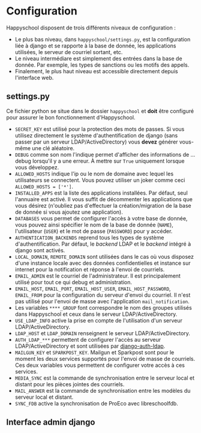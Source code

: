 Configuration
=============

Happyschool disposent de trois différents niveaux de configuration :
- Le plus bas niveau, dans `happyschool/settings.py`, est la configuration
liée à django et se rapporte à la base de donnée, les applications utilisées,
le serveur de courriel sortant, etc.
- Le niveau intermédiare est simplement des entrées dans la base de donnée. Par
exemple, les types de sanctions ou les motifs des appels.
- Finalement, le plus haut niveau est accessible directement depuis l'interface
web.

settings.py
-----------

Ce fichier python se situe dans le dossier `happyschool` et **doit** être
configuré pour assurer le bon fonctionnement d'Happyschool.

- `SECRET_KEY` est utilisé pour la protection des mots de passes. Si vous utilisez
directement le système d'authentification de django (sans passer par un serveur
LDAP/ActiveDirectory) vous **devez** générer vous-même une clé aléatoire.
- `DEBUG` comme son nom l'indique permet d'afficher des informations de … debug
lorsqu'il y a une erreur. À mettre sur `True` uniquement lorsque vous développez.
- `ALLOWED_HOSTS` indique l'ip ou le nom de domaine avec lequel les utilisateurs se
connectent. Vous pouvez utiliser un joker comme ceci `ALLOWED_HOSTS = ['*']`.
- `INSTALLED_APPS` est la liste des applications installées. Par défaut, seul
l'annuaire est activé. Il vous suffit de décommenter les applications que vous
désirez (n'oubliez pas d'effectuer la création/migration de la base de donnée si
vous ajoutez une application).
- `DATABASES` vous permet de configurer l'accès à votre base de donnée, vous
pouvez ainsi spécifier le nom de la base de donnée (`NAME`), l'utilisateur
(`USER`) et le mot de passe (`PASSWORD`) pour y accéder.
- `AUTHENTICATION_BACKENDS` reprend tous les types de système d'authentification.
Par défaut, le *backend* LDAP et le *backend* intégré à django sont activés.
- `LOCAL_DOMAIN`, `REMOTE_DOMAIN` sont utilisées dans le cas où vous disposez
d'une instance locale avec des données confidentielles et instance sur internet
pour la notification et réponse à l'envoi de courriels.
- `EMAIL_ADMIN` est le courriel de l'administrateur. Il est principalement
utilisé pour tout ce qui debug et administration.
- `EMAIL_HOST`, `EMAIL_PORT`, `EMAIL_HOST_USER`, `EMAIL_HOST_PASSWORD`, `EMAIL_FROM`
pour la configuration du serveur d'envoi du courriel. Il n'est pas utilisé pour
l'envoi de masse avec l'application `mail_notification`.
- Les variables `****_GROUP` font correspondre le nom des groupes utilisés dans
Happyschool et ceux dans le serveur LDAP/ActiveDirectory.
- `USE_LDAP_INFO` active la prise en compte de l'utilisation d'un serveur
LDAP/ActiveDirectory.
- `LDAP_HOST` et `LDAP_DOMAIN` renseignent le serveur LDAP/ActiveDirectory.
- `AUTH_LDAP_***` permettent de configurer l'accès au serveur LDAP/ActiveDirectory
et sont utilisées par [django-auth-ldap](https://django-auth-ldap.readthedocs.io/en/latest/).
- `MAILGUN_KEY` et `SPARKPOST_KEY`. Mailgun et Sparkpost sont pour le moment
les deux services supportés pour l'envoi de masse de courriels. Ces deux variables
vous permettent de configurer votre accès à ces services.
- `MEDIA_SYNC` est la commande de synchronisation entre le serveur local et distant
pour les pièces jointes des courriels.
- `MAIL_ANSWER` est la commande de synchronisation entre les modèles du serveur
local et distant.
- `SYNC_FDB` active la synchronisation de ProEco avec libreschoolfdb.

Interface admin django
----------------------
